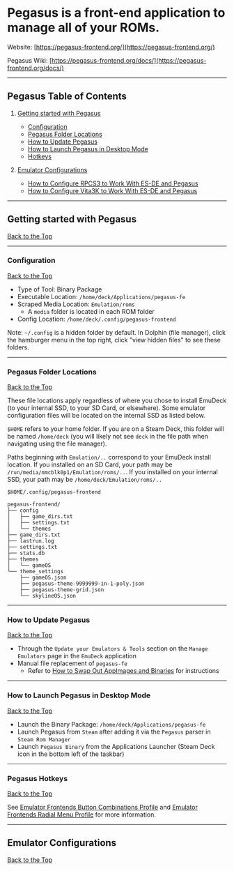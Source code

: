 # Pegasus is a front-end application to manage all of your ROMs.

Website: [https://pegasus-frontend.org/](https://pegasus-frontend.org/)

Pegasus Wiki: [https://pegasus-frontend.org/docs/](https://pegasus-frontend.org/docs/) 

***

## Pegasus Table of Contents

1. [Getting started with Pegasus](#getting-started-with-pegasus)
    - [Configuration](#pegasus-configuration)
    - [Pegasus Folder Locations](#pegasus-folder-locations)
    - [How to Update Pegasus](#how-to-update-pegasus)
    - [How to Launch Pegasus in Desktop Mode](#how-to-launch-pegasus-in-desktop-mode)
    - [Hotkeys](#pegasus-hotkeys)

2. [Emulator Configurations](#emulator-configurations)
    - [How to Configure RPCS3 to Work With ES-DE and Pegasus](../../emulators/steamos/rpcs3.md#how-to-configure-rpcs3-to-work-with-es-de-and-pegasus)
    - [How to Configure Vita3K to Work With ES-DE and Pegasus](../../emulators/steamos/vita3k.md#how-to-configure-vita3k-to-work-with-es-de-and-pegasus)


***

## Getting started with Pegasus
[Back to the Top](#pegasus-table-of-contents)

***

### Configuration
[Back to the Top](#pegasus-table-of-contents)

* Type of Tool: Binary Package 
* Executable Location: `/home/deck/Applications/pegasus-fe`
* Scraped Media Location: `Emulation/roms`
    * A `media` folder is located in each ROM folder
* Config Location: `/home/deck/.config/pegasus-frontend`

Note: `~/.config` is a hidden folder by default. In Dolphin (file manager), click the hamburger menu in the top right, click "view hidden files" to see these folders.

***

### Pegasus Folder Locations
[Back to the Top](#pegasus-table-of-contents)

These file locations apply regardless of where you chose to install EmuDeck (to your internal SSD, to your SD Card, or elsewhere). Some emulator configuration files will be located on the internal SSD as listed below. 

`$HOME` refers to your home folder. If you are on a Steam Deck, this folder will be named `/home/deck` (you will likely not see `deck` in the file path when navigating using the file manager). 

Paths beginning with `Emulation/..` correspond to your EmuDeck install location. If you installed on an SD Card, your path may be `/run/media/mmcblk0p1/Emulation/roms/..`. If you installed on your internal SSD, your path may be `/home/deck/Emulation/roms/..`


`$HOME/.config/pegasus-frontend`

```
pegasus-frontend/
├── config
│   ├── game_dirs.txt
│   ├── settings.txt
│   └── themes
├── game_dirs.txt
├── lastrun.log
├── settings.txt
├── stats.db
├── themes
│   └── gameOS
└── theme_settings
    ├── gameOS.json
    ├── pegasus-theme-9999999-in-1-poly.json
    ├── pegasus-theme-grid.json
    └── skylineOS.json
```




***

### How to Update Pegasus
[Back to the Top](#pegasus-table-of-contents)

* Through the `Update your Emulators & Tools` section on the `Manage Emulators` page in the `EmuDeck` application
* Manual file replacement of `pegasus-fe`
    * Refer to [How to Swap Out AppImages and Binaries](../../file-management/steamos/file-management.md#how-to-swap-out-appimages-and-binaries) for instructions

***

### How to Launch Pegasus in Desktop Mode
[Back to the Top](#pegasus-table-of-contents)

* Launch the Binary Package: `/home/deck/Applications/pegasus-fe`
* Launch Pegasus from `Steam` after adding it via the `Pegasus` parser in `Steam Rom Manager`
* Launch `Pegasus Binary` from the Applications Launcher (Steam Deck icon in the bottom left of the taskbar)

***

### Pegasus Hotkeys
[Back to the Top](#pegasus-table-of-contents)

See [Emulator Frontends Button Combinations Profile](../../controls-and-hotkeys/steamos/hotkeys.md#emulator-frontends-button-combinations-profile) and [Emulator Frontends Radial Menu Profile](../../controls-and-hotkeys/steamos/hotkeys.md#emulator-frontends-radial-menu-profile) for more information. 

***

## Emulator Configurations
[Back to the Top](#pegasus-table-of-contents)
